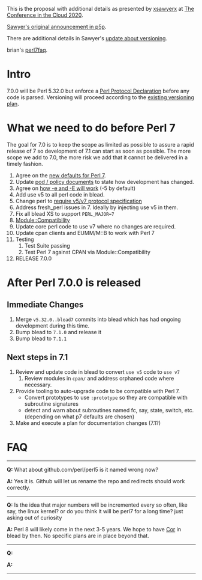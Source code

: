 This is the proposal with additional details as presented by [xsawyerx](xsawyerx) at [The Conference in the Cloud 2020](https://perlconference.us/tpc-2020-cloud/).

[Sawyer's original announcement in p5p](https://www.nntp.perl.org/group/perl.perl5.porters/2020/06/msg257565.html).

There are additional details in Sawyer's [update about versioning](https://www.nntp.perl.org/group/perl.perl5.porters/2020/07/msg257817.html).

brian's [perl7faq](https://github.com/briandfoy/perl7faq/blob/master/README.md).

# Intro

7.0.0 will be Perl 5.32.0 but enforce a [Perl Protocol Declaration](Perl-Protocol-Declaration) before any code is parsed. Versioning will proceed according to the [existing versioning plan](Perl-7-Versioning).

# What we need to do before Perl 7

The goal for 7.0 is to keep the scope as limited as possible to assure a rapid release of 7 so development of 7.1 can start as soon as possible. The more scope we add to 7.0, the more risk we add that it cannot be delivered in a timely fashion.

1. Agree on the [new defaults for Perl 7](Defaults-for-v7).
1. Update [pod / policy documents](Changes-to-policies-in-Perl-7) to state how development has changed.
1. Agree on [how -e and -E will work](How--e-works-in-7) (-5 by default)
1. Add use v5 to all perl code in blead.
1. Change perl to [require v5/v7 protocol specification](Perl-Protocol-Declaration)
1. Address fresh_perl issues in 7. Ideally by injecting use v5 in them.
1. Fix all blead XS to support `PERL_MAJOR=7`
1. [Module::Compatibility](Making-CPAN-work-on-Perl-7)
1. Update core perl code to use v7 where no changes are required.
1. Update cpan clients and EUMM/M::B to work with Perl 7
1. Testing
    1. Test Suite passing
    1. Test Perl 7 against CPAN via Module::Compatibility
1. RELEASE 7.0.0

# After Perl 7.0.0 is released

## Immediate Changes

1. Merge `v5.32.0..blead7` commits into blead which has had ongoing development during this time.
1. Bump blead to `7.1.0` and release it
1. Bump blead to `7.1.1`

## Next steps in 7.1

1. Review and update code in blead to convert `use v5` code to `use v7`
    1. Review modules in `cpan/` and address orphaned code where necessary.
1. Provide tooling to auto-upgrade code to be compatible with Perl 7.
    * Convert prototypes to use `:prototype` so they are compatible with subroutine signatures
    * detect and warn about subroutines named fc, say, state, switch, etc. (depending on what p7 defaults are chosen)
1. Make and execute a plan for documentation changes (7.1?)

# FAQ

---

**Q:** What about github.com/perl/perl5 is it named wrong now?

**A:** Yes it is. Github will let us rename the repo and redirects should work correctly.

---

**Q:** Is the idea that major numbers will be incremented every so often, like say, the linux kernel? or do you think it will be perl7 for a long time? just asking out of curiosity

**A:** Perl 8 will likely come in the next 3-5 years. We hope to have [Cor](https://github.com/Ovid/Cor/wiki) in blead by then. No specific plans are in place beyond that.

---

**Q:** 

**A:** 

---

